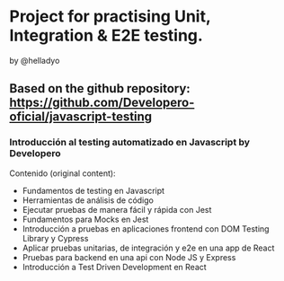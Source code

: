 # Project for practising Unit, Integration & E2E testing.

by @helladyo

## Based on the github repository: https://github.com/Developero-oficial/javascript-testing

### Introducción al testing automatizado en Javascript by Developero

Contenido (original content):

- Fundamentos de testing en Javascript
- Herramientas de análisis de código
- Ejecutar pruebas de manera fácil y rápida con Jest
- Fundamentos para Mocks en Jest
- Introducción a pruebas en aplicaciones frontend con DOM Testing Library y Cypress
- Aplicar pruebas unitarias, de integración y e2e en una app de React
- Pruebas para backend en una api con Node JS y Express
- Introducción a Test Driven Development en React
